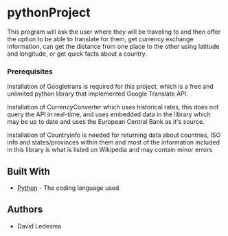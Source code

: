 # pythonProject

This program will ask the user where they will be traveling to and then offer the option to 
be able to translate for them, get currency exchange information, can get the distance from 
one place to the other using latitude and longitude, or get quick facts about a country.


### Prerequisites

Installation of Googletrans is required for this project, which is a free and unlimited python
library that implemented Google Translate API.

Installation of CurrencyConverter which uses historical rates, this does not query the API in
real-time, and uses embedded data in the library which may be up to date and uses the European
Central Bank as it's source.

Installation of Countryinfo is needed for returning data about countries, ISO info and states/provinces 
within them and most of the information included in this library is what is listed on Wikipedia and may
contain minor errors

## Built With

* [Python](https://www.python.org/) - The coding language used

## Authors

* David Ledesma
